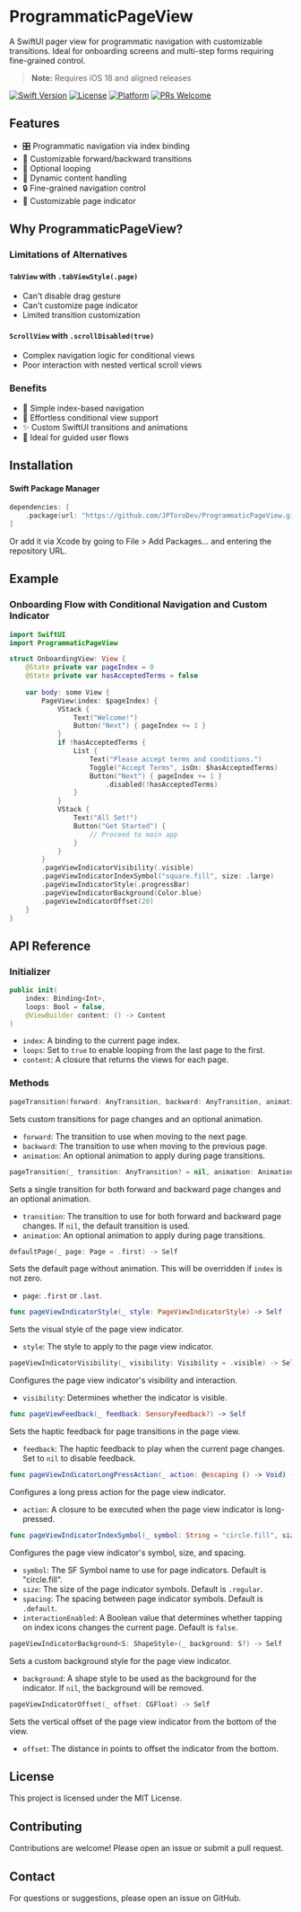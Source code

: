 # ProgrammaticPageView

A SwiftUI pager view for programmatic navigation with customizable transitions. Ideal for onboarding screens and multi-step forms requiring fine-grained control.

> **Note:** Requires iOS 18 and aligned releases

[![Swift Version](https://img.shields.io/badge/Swift-6.0-orange)](https://swift.org)
[![License](https://img.shields.io/badge/License-MIT-yellow.svg)](https://opensource.org/licenses/MIT)
[![Platform](https://img.shields.io/badge/platform-iOS%20%7C%20macOS-lightgrey.svg)](https://developer.apple.com/)
[![PRs Welcome](https://img.shields.io/badge/PRs-welcome-brightgreen.svg)](http://makeapullrequest.com)

## Features

- 🎛️ Programmatic navigation via index binding
- 🔄 Customizable forward/backward transitions
- 🔁 Optional looping
- 🧩 Dynamic content handling
- 🔒 Fine-grained navigation control
- 🎨 Customizable page indicator

## Why ProgrammaticPageView?

### Limitations of Alternatives

#### `TabView` with `.tabViewStyle(.page)`
- Can't disable drag gesture
- Can't customize page indicator
- Limited transition customization

#### `ScrollView` with `.scrollDisabled(true)`
- Complex navigation logic for conditional views
- Poor interaction with nested vertical scroll views

### Benefits

- 🚀 Simple index-based navigation
- 🔀 Effortless conditional view support
- ✨ Custom SwiftUI transitions and animations
- 📱 Ideal for guided user flows

## Installation

#### Swift Package Manager

```swift
dependencies: [
    .package(url: "https://github.com/JPToroDev/ProgrammaticPageView.git", from: "1.0.0")
]
```

Or add it via Xcode by going to File > Add Packages… and entering the repository URL.

## Example

### Onboarding Flow with Conditional Navigation and Custom Indicator

```swift
import SwiftUI
import ProgrammaticPageView

struct OnboardingView: View {
    @State private var pageIndex = 0
    @State private var hasAcceptedTerms = false
    
    var body: some View {
        PageView(index: $pageIndex) {
            VStack {
                Text("Welcome!")
                Button("Next") { pageIndex += 1 }
            }
            if !hasAcceptedTerms {
                List {
                    Text("Please accept terms and conditions.")
                    Toggle("Accept Terms", isOn: $hasAcceptedTerms)
                    Button("Next") { pageIndex += 1 }
                        .disabled(!hasAcceptedTerms)
                }
            }
            VStack {
                Text("All Set!")
                Button("Get Started") {
                    // Proceed to main app
                }
            }
        }
        .pageViewIndicatorVisibility(.visible)
        .pageViewIndicatorIndexSymbol("square.fill", size: .large)
        .pageViewIndicatorStyle(.progressBar)
        .pageViewIndicatorBackground(Color.blue)
        .pageViewIndicatorOffset(20)
    }
}
```

## API Reference

### Initializer

```swift
public init(
    index: Binding<Int>,
    loops: Bool = false,
    @ViewBuilder content: () -> Content
)
```

- `index`: A binding to the current page index.
- `loops`: Set to `true` to enable looping from the last page to the first.
- `content`: A closure that returns the views for each page.

### Methods

```swift
pageTransition(forward: AnyTransition, backward: AnyTransition, animation: Animation? = .default) -> Self
```

Sets custom transitions for page changes and an optional animation.
- `forward`: The transition to use when moving to the next page.
- `backward`: The transition to use when moving to the previous page.
- `animation`: An optional animation to apply during page transitions.

```swift
pageTransition(_ transition: AnyTransition? = nil, animation: Animation? = .default) -> Self
```

Sets a single transition for both forward and backward page changes and an optional animation.
- `transition`: The transition to use for both forward and backward page changes. If `nil`, the default transition is used.
- `animation`: An optional animation to apply during page transitions.

```swift
defaultPage(_ page: Page = .first) -> Self
```

Sets the default page without animation. This will be overridden if `index` is not zero.
- `page`: `.first` or `.last`.

```swift
func pageViewIndicatorStyle(_ style: PageViewIndicatorStyle) -> Self
```

Sets the visual style of the page view indicator.
  - `style`: The style to apply to the page view indicator.

```swift
pageViewIndicatorVisibility(_ visibility: Visibility = .visible) -> Self
```

Configures the page view indicator's visibility and interaction.
- `visibility`: Determines whether the indicator is visible.

```swift
func pageViewFeedback(_ feedback: SensoryFeedback?) -> Self
```

Sets the haptic feedback for page transitions in the page view.
- `feedback`: The haptic feedback to play when the current page changes. Set to `nil` to disable feedback.

```swift
func pageViewIndicatorLongPressAction(_ action: @escaping () -> Void) -> Self
```

Configures a long press action for the page view indicator.
  - `action`: A closure to be executed when the page view indicator is long-pressed.

```swift
func pageViewIndicatorIndexSymbol(_ symbol: String = "circle.fill", size: PageViewIndicatorSize = .regular, spacing: PageViewIndicatorSymbolSpacing = .default, interactionEnabled: Bool = false) -> Self
```

Configures the page view indicator's symbol, size, and spacing.
- `symbol`: The SF Symbol name to use for page indicators. Default is "circle.fill".
- `size`: The size of the page indicator symbols. Default is `.regular`.
- `spacing`: The spacing between page indicator symbols. Default is `.default`.
- `interactionEnabled`: A Boolean value that determines whether tapping on index icons changes the current page. Default is `false`.

```swift
pageViewIndicatorBackground<S: ShapeStyle>(_ background: S?) -> Self
```

Sets a custom background style for the page view indicator.
- `background`: A shape style to be used as the background for the indicator. If `nil`, the background will be removed.

```swift
pageViewIndicatorOffset(_ offset: CGFloat) -> Self
```

Sets the vertical offset of the page view indicator from the bottom of the view.
- `offset`: The distance in points to offset the indicator from the bottom.

## License

This project is licensed under the MIT License.

## Contributing

Contributions are welcome! Please open an issue or submit a pull request.

## Contact

For questions or suggestions, please open an issue on GitHub.
